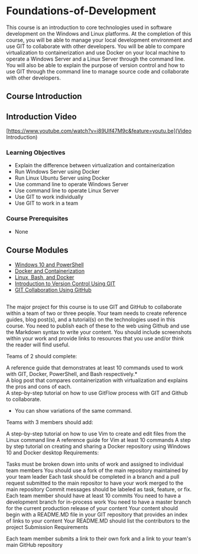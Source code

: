 # Foundations-of-Development
This course is an introduction to core technologies used in software development on the Windows and Linux platforms. At the completion of this course, you will be able to manage your local development environment and use GIT to collaborate with other developers.  You will be able to compare virtualization to containerization and use Docker on your local machine to operate a Windows Server and a Linux Server through the command line.  You will also be able to explain the purpose of version control and how to use GIT through the command line to manage source code and collaborate with other developers.
## Course Introduction
## Introduction Video
[https://www.youtube.com/watch?v=i89Ulf47M9c&feature=youtu.be](Video Introduction)
### Learning Objectives
* Explain the difference between virtualization and containerization
* Run Windows Server using Docker
* Run Linux Ubuntu Server using Docker
* Use command line to operate Windows Server
* Use command line to operate Linux Server
* Use GIT to work individually
* Use GIT to work in a team
### Course Prerequisites
* None
## Course Modules
* [Windows 10 and PowerShell](https://github.com/dotgovsolutions/Windows-10-and-Powershell)
* [Docker and Containerization](https://github.com/dotgovsolutions/Docker-and-Containerization)
* [Linux, Bash, and Docker](https://github.com/dotgovsolutions/Linux-Bash-and-Docker)
* [Introduction to Version Control Using GIT](https://github.com/dotgovsolutions/Version-Control-and-GIT)
* [GIT Collaboration Using GitHub](https://github.com/dotgovsolutions/GIT-Collaboration)
##
The major project for this course is to use GIT and GitHub to collaborate within a team of two or three people.  Your team needs  to create reference guides, blog post(s), and a tutorial(s) on the technologies used in this course.  You need to publish each of these to the web using Github and use the Markdown syntax to write your content.  You should include screenshots within your work and provide links to resources that you use and/or think the reader will find useful. 

Teams of 2 should complete:  

A reference guide that demonstrates at least 10 commands used to work with GIT, Docker, PowerShell, and Bash respectively.*  
A blog post that compares containerization with virtualization and explains the pros and cons of each.  
A step-by-step tutorial on how to use GitFlow process with GIT and Github to collaborate.

* You can show variations of the same command.

Teams with 3 members should add:

A step-by-step tutorial on how to use Vim to create and edit files from the Linux command line
A reference guide for Vim at least 10 commands
A step by step tutorial on creating and sharing a Docker repository using Windows 10 and Docker desktop
Requirements:

Tasks must be broken down into units of work and assigned to individual team members
You should use a fork of the main repository maintained by your team leader
Each task should be completed in a branch and a pull request submitted to the main repositor to have your work merged to the main repository
Commit messages should be labeled as task, feature, or fix. 
Each team member should have at least 10 commits
You need to have a development branch for in-process work
You need to have a master branch for the current production release of your content
Your content should begin with a README.MD file in your GIT repository that provides an index of links to your content 
Your README.MD should list the contributors to the project 
Submission Requirements

Each team member submits a link to their own fork and a link to your team's main GitHub repository


